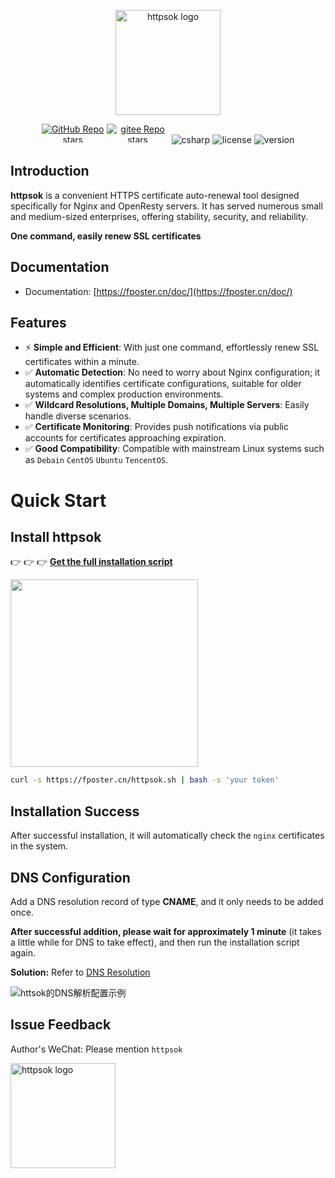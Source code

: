<p align="center"><a href="https://fposter.cn/doc/" target="_blank"><img width="168" src="https://fposter.cn/dassets/httpsok-logo.png" alt="httpsok logo"></a></p>

<p align="center">
  <a href="https://github.com/httpsok/httpsok" class="link github-link" target="_blank"><img style="max-width: 100px; max-height: 30px;" alt="GitHub Repo stars" src="https://img.shields.io/github/stars/httpsok/httpsok?style=social"></a>
  <a href="https://gitee.com/httpsok/httpsok" class="link gitee-link" target="_blank"><img style="max-width: 100px; max-height: 30px;" alt="gitee Repo stars" src="https://gitee.com/httpsok/httpsok/badge/star.svg"></a>
  <img style="max-width: 100px; max-height: 30px;" alt="csharp" src="https://img.shields.io/badge/language-shell-brightgreen.svg">
  <img style="max-width: 100px; max-height: 30px;"alt="license" src="https://img.shields.io/badge/license-MIT-blue.svg">
  <img style="max-width: 100px; max-height: 30px;"alt="version" src="https://img.shields.io/badge/version-1.8.2-brightgreen">
</p>

## Introduction

**httpsok** is a convenient HTTPS certificate auto-renewal tool designed specifically for Nginx and OpenResty servers. It has served numerous small and medium-sized enterprises, offering stability, security, and reliability.

**One command, easily renew SSL certificates**

## Documentation

- Documentation: [https://fposter.cn/doc/](https://fposter.cn/doc/)

## Features

- ⚡️ **Simple and Efficient**: With just one command, effortlessly renew SSL certificates within a minute.
- ✅ **Automatic Detection**: No need to worry about Nginx configuration; it automatically identifies certificate configurations, suitable for older systems and complex production environments.
- ✅ **Wildcard Resolutions, Multiple Domains, Multiple Servers**: Easily handle diverse scenarios.
- ✅ **Certificate Monitoring**: Provides push notifications via public accounts for certificates approaching expiration.
- ✅ **Good Compatibility**: Compatible with mainstream Linux systems such as `Debain` `CentOS` `Ubuntu` `TencentOS`.

# Quick Start

## Install httpsok

👉 👉 👉 **[Get the full installation script](https://fposter.cn/?p=4c9n)**

<img  src="https://fposter.cn/dassets/image-20240321174206431.png" style="width=300px;" width=300  />

```bash
curl -s https://fposter.cn/httpsok.sh | bash -s 'your token'
```

## Installation Success

After successful installation, it will automatically check the `nginx` certificates in the system.

## DNS Configuration

Add a DNS resolution record of type **CNAME**, and it only needs to be added once.

**After successful addition, please wait for approximately 1 minute** (it takes a little while for DNS to take effect), and then run the installation script again.

**Solution:** Refer to [DNS Resolution](https://fposter.cn/doc/guide/dns.html)

![httsok的DNS解析配置示例](https://fposter.cn/dassets/image-20240314024435126.png)

## Issue Feedback

Author's WeChat: Please mention `httpsok`

<img width="168" src="https://fposter.cn/dassets/qrcode.png" alt="httpsok logo">
